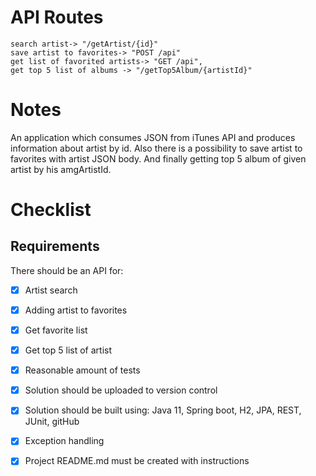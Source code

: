 # API Routes

```
search artist-> "/getArtist/{id}"
save artist to favorites-> "POST /api"
get list of favorited artists-> "GET /api",
get top 5 list of albums -> "/getTop5Album/{artistId}"
```

# Notes

An application which consumes JSON from iTunes API and produces
information about artist by id. Also there is a possibility to save
artist to favorites with artist JSON body. And finally getting top
5 album of given artist by his amgArtistId.

# Checklist

## Requirements

There should be an API for:
- [x] Artist search
- [x] Adding artist to favorites 
- [x] Get favorite list
- [x] Get top 5 list of artist

- [x] Reasonable amount of tests 
- [x] Solution should be uploaded to version control
- [x] Solution should be built using: Java 11, Spring boot, H2, JPA, REST, JUnit, gitHub
- [x] Exception handling
- [x] Project README.md must be created with instructions 